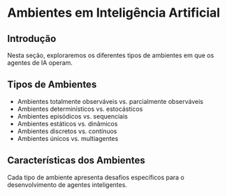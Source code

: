 # Ambientes em Inteligência Artificial

## Introdução

Nesta seção, exploraremos os diferentes tipos de ambientes em que os agentes de IA operam.

## Tipos de Ambientes

- Ambientes totalmente observáveis vs. parcialmente observáveis
- Ambientes determinísticos vs. estocásticos
- Ambientes episódicos vs. sequenciais
- Ambientes estáticos vs. dinâmicos
- Ambientes discretos vs. contínuos
- Ambientes únicos vs. multiagentes

## Características dos Ambientes

Cada tipo de ambiente apresenta desafios específicos para o desenvolvimento de agentes inteligentes. 